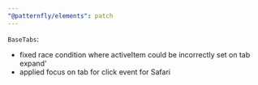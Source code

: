 ```yaml
---
"@patternfly/elements": patch
---
```


`BaseTabs`: 
 - fixed race condition where activeItem could be incorrectly set on tab expand'
 - applied focus on tab for click event for Safari

